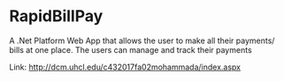 # RapidBillPay
A .Net Platform Web App that allows the user to make all their payments/ bills at one place. The users can manage and track their payments

Link: http://dcm.uhcl.edu/c432017fa02mohammada/index.aspx

